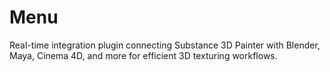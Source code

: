 # Menu
Real-time integration plugin connecting Substance 3D Painter with Blender, Maya, Cinema 4D, and more for efficient 3D texturing workflows.
